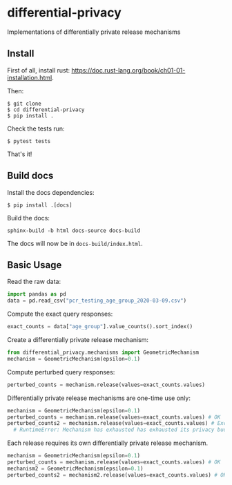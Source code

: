 # differential-privacy
Implementations of differentially private release mechanisms

## Install

First of all, install rust: https://doc.rust-lang.org/book/ch01-01-installation.html.

Then:

```
$ git clone
$ cd differential-privacy
$ pip install .
```

Check the tests run:

```
$ pytest tests
```

That's it!

## Build docs

Install the docs dependencies:

```
$ pip install .[docs]
```

Build the docs:

```
sphinx-build -b html docs-source docs-build
```

The docs will now be in `docs-build/index.html`.

## Basic Usage
Read the raw data:
```python
import pandas as pd
data = pd.read_csv("pcr_testing_age_group_2020-03-09.csv")
```

Compute the exact query responses:
```python
exact_counts = data["age_group"].value_counts().sort_index()
```

Create a differentially private release mechanism:
```python
from differential_privacy.mechanisms import GeometricMechanism
mechanism = GeometricMechanism(epsilon=0.1)
```

Compute perturbed query responses:
```python
perturbed_counts = mechanism.release(values=exact_counts.values)
```

Differentially private release mechanisms are one-time use only:
```python
mechanism = GeometricMechanism(epsilon=0.1)
perturbed_counts = mechanism.release(values=exact_counts.values) # OK
perturbed_counts2 = mechanism.release(values=exact_counts.values) # Exception!
  # RuntimeError: Mechanism has exhausted has exhausted its privacy budget.
```

Each release requires its own differentially private release mechanism.
```python
mechanism = GeometricMechanism(epsilon=0.1)
perturbed_counts = mechanism.release(values=exact_counts.values) # OK
mechanism2 = GeometricMechanism(epsilon=0.1)
perturbed_counts2 = mechanism2.release(values=exact_counts.values) # OK
```
